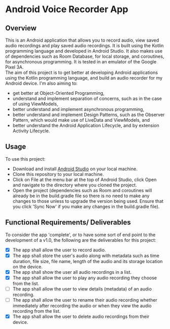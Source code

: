 # Android Voice Recorder App

## Overview
This is an Android application that allows you to record audio, view saved audio recordings and play saved audio recordings. It is built using the Kotlin programming language and developed in Android Studio. It also makes use of dependencies such as Room Database, for local storage, and coroutines, for asynchronous programming. It is tested in an emulator of the Google Pixel 3A.  
The aim of this project is to get better at developing Android applications using the Kotlin programming language, and build an audio recorder for my Android device. I'm also aiming to:
* get better at Object-Oriented Programming,
* understand and implement separation of concerns, such as in the case of using ViewModels,
* better understand and implement asynchronous programming,
* better understand and implement Design Patterns, such as the Observer Pattern, which would make use of LiveData and ViewModels, and
* better understand the Android Application Lifecycle, and by extension Activity Lifecycle.

## Usage
To use this project:
* Download and install [Android Studio](https://developer.android.com/studio) on your local machine.
* Clone this repository to your local machine.
* Click on File at the menu bar at the top of Android Studio, click Open and navigate to the directory where you cloned the project.
* Open the project (dependencies such as Room and coroutines will already be in the build.gradle file so there is no need to make any changes to those unless to upgrade the version being used. Ensure that you click 'Sync Now' if you make any changes in the build.gradle file).

## Functional Requirements/ Deliverables
To consider the app 'complete', or to have some sort of end point to the development of a v1.0, the following are the deliverables for this project:
- [X] The app shall allow the user to record audio.
- [X] The app shall store the user's audio along with metadata such as time duration, file size, file name, length of the audio and its storage location on the device.
- [X] The app shall show the user all audio recordings in a list.
- [X] The app shall allow the user to play any audio recording they choose from the list.
- [ ] The app shall allow the user to view details (metadata) of an audio recording.
- [ ] The app shall allow the user to rename their audio recording whether immediately after recording the audio or when they view the audio recording from the list.
- [X] The app shall allow the user to delete audio recordings from their device.
